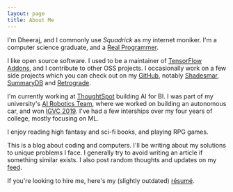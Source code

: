 ```yaml
---
layout: page
title: About Me
---
```


I'm Dheeraj, and I commonly use _Squadrick_ as my internet moniker. I'm a computer science graduate, and a [Real Programmer](https://xkcd.com/378/).

I like open source software. I used to be a  maintainer of [TensorFlow Addons](https://github.com/tensorflow/addons/), and I contribute to other OSS projects. I occasionally work on a few side projects which you can check out on my [GitHub](https://github.com/Squadrick), notably [Shadesmar](https://github.com/Squadrick/shadesmar), [SummaryDB](https://github.com/Squadrick/summarydb) and [Retrograde](https://github.com/Squadrick/Retrograde).

I'm currently working at [ThoughtSpot](https://www.thoughtspot.com/) building AI for BI. I was part of my university's [AI Robotics Team](http://projectmanas.in), where we worked on building an autonomous car, and won [IGVC 2019](http://www.igvc.org/). I've had a few interships over my four years of college, mostly focusing on ML.

I enjoy reading high fantasy and sci-fi books, and playing RPG games.  

This is a blog about coding and computers. I'll be writing about my solutions to unique problems I face. I generally try to avoid writing an article if something similar exists. I also post random thoughts and updates on my [feed](https://squadrick.dev/menu/feed.html).

If you're looking to hire me, here's my (slightly outdated) [résumé](https://squadrick.github.io/resume).
